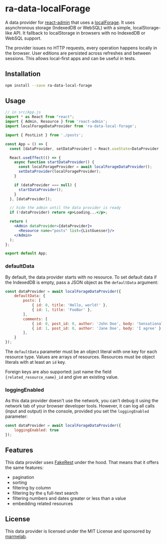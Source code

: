 # ra-data-localForage

A data provider for [react-admin](https://github.com/marmelab/react-admin) that uses a [localForage](https://localforage.github.io/localForage/). It uses asynchronous storage (IndexedDB or WebSQL) with a simple, localStorage-like API. It fallback to localStorage in browsers with no IndexedDB or WebSQL support.

The provider issues no HTTP requests, every operation happens locally in the browser. User editions are persisted across refreshes and between sessions. This allows local-first apps and can be useful in tests.

## Installation

```sh
npm install --save ra-data-local-forage
```

## Usage

```jsx
// in src/App.js
import * as React from "react";
import { Admin, Resource } from 'react-admin';
import localForageDataProvider from 'ra-data-local-forage';

import { PostList } from './posts';

const App = () => {
  const [dataProvider, setDataProvider] = React.useState<DataProvider | null>(null);

  React.useEffect(() => {
    async function startDataProvider() {
      const localForageProvider = await localForageDataProvider();
      setDataProvider(localForageProvider);
    }

    if (dataProvider === null) {
      startDataProvider();
    }
  }, [dataProvider]);

  // hide the admin until the data provider is ready
  if (!dataProvider) return <p>Loading...</p>;

  return (
    <Admin dataProvider={dataProvider}>
      <Resource name="posts" list={ListGuesser}/>
    </Admin>
  );
};

export default App;
```

### defaultData

By default, the data provider starts with no resource. To set default data if the IndexedDB is empty, pass a JSON object as the `defaultData` argument:

```js
const dataProvider = await localForageDataProvider({
    defaultData: {
        posts: [
            { id: 0, title: 'Hello, world!' },
            { id: 1, title: 'FooBar' },
        ],
        comments: [
            { id: 0, post_id: 0, author: 'John Doe', body: 'Sensational!' },
            { id: 1, post_id: 0, author: 'Jane Doe', body: 'I agree' },
        ],
    }
});
```

The `defaultData` parameter must be an object literal with one key for each resource type. Values are arrays of resources. Resources must be object literals with at least an `id` key.

Foreign keys are also supported: just name the field `{related_resource_name}_id` and give an existing value.

### loggingEnabled

As this data provider doesn't use the network, you can't debug it using the network tab of your browser developer tools. However, it can log all calls (input and output) in the console, provided you set the `loggingEnabled` parameter:

```js
const dataProvider = await localForageDataProvider({
    loggingEnabled: true
});
```

## Features

This data provider uses [FakeRest](https://github.com/marmelab/FakeRest) under the hood. That means that it offers the same features:

- pagination
- sorting
- filtering by column
- filtering by the `q` full-text search
- filtering numbers and dates greater or less than a value
- embedding related resources

## License

This data provider is licensed under the MIT License and sponsored by [marmelab](https://marmelab.com).
